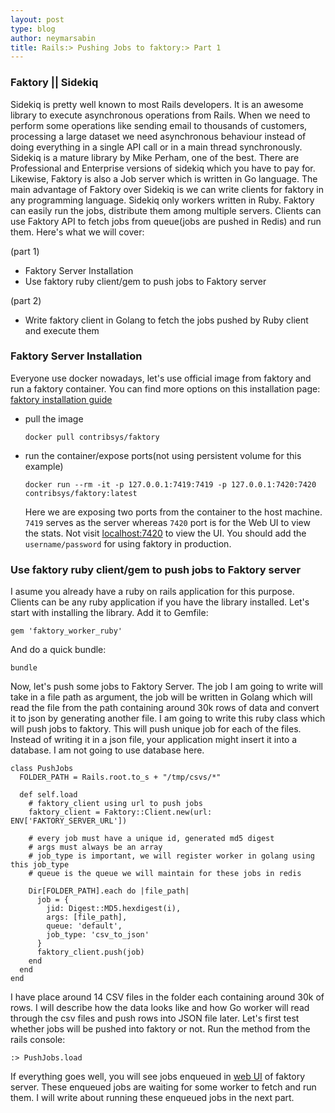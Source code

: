 ```yaml
---
layout: post
type: blog
author: neymarsabin
title: Rails:> Pushing Jobs to faktory:> Part 1
---
```


### Faktory || Sidekiq
Sidekiq is pretty well known to most Rails developers. It is an awesome library to execute asynchronous operations from Rails. When we need to perform some operations like sending email to thousands of customers, processing a large dataset we need asynchronous behaviour instead of doing everything in a single API call or in a main thread synchronously. Sidekiq is a mature library by Mike Perham, one of the best. There are Professional and Enterprise versions of sidekiq which you have to pay for. Likewise, Faktory is also a Job server which is written in Go language. The main advantage of Faktory over Sidekiq is we can write clients for faktory in any programming language. Sidekiq only workers written in Ruby. Faktory can easily run the jobs, distribute them among multiple servers. Clients can use Faktory API to fetch jobs from queue(jobs are pushed in Redis) and run them. Here's what we will cover:

(part 1)
- Faktory Server Installation
- Use faktory ruby client/gem to push jobs to Faktory server

(part 2)
- Write faktory client in Golang to fetch the jobs pushed by Ruby client and execute them

### Faktory Server Installation
Everyone use docker nowadays, let's use official image from faktory and run a faktory container. You can find more options on this installation page: [faktory installation guide](https://github.com/contribsys/faktory/wiki/Installation)

- pull the image
  
	  docker pull contribsys/faktory
	  
- run the container/expose ports(not using persistent volume for this example)

	  docker run --rm -it -p 127.0.0.1:7419:7419 -p 127.0.0.1:7420:7420 contribsys/faktory:latest
	  
  Here we are exposing two ports from the container to the host machine. `7419` serves as the server whereas `7420` port is for the Web UI to view the stats. Not visit [localhost:7420](http://localhost:7420) to view the UI. You should add the `username/password` for using faktory in production.

### Use faktory ruby client/gem to push jobs to Faktory server

I asume you already have a ruby on rails application for this purpose. Clients can be any ruby application if you have the library installed. Let's start with installing the library. Add it to Gemfile:

	gem 'faktory_worker_ruby'
	
And do a quick bundle:
	
	bundle
	
Now, let's push some jobs to Faktory Server. The job I am going to write will take in a file path as argument, the job will be written in Golang which will read the file from the path containing around 30k rows of data and convert it to json by generating another file. I am going to write this ruby class which will push jobs to faktory. This will push unique job for each of the files. Instead of writing it in a json file, your application might insert it into a database. I am not going to use database here.

	class PushJobs
	  FOLDER_PATH = Rails.root.to_s + "/tmp/csvs/*"
		
	  def self.load
	    # faktory_client using url to push jobs
	    faktory_client = Faktory::Client.new(url: ENV['FAKTORY_SERVER_URL'])
			
        # every job must have a unique id, generated md5 digest
        # args must always be an array
        # job_type is important, we will register worker in golang using this job_type
        # queue is the queue we will maintain for these jobs in redis
			
	    Dir[FOLDER_PATH].each do |file_path|
	      job = { 
		    jid: Digest::MD5.hexdigest(i),
		    args: [file_path],
		    queue: 'default',
		    job_type: 'csv_to_json'
		  }
		  faktory_client.push(job)
	    end
	  end
	end

I have place around 14 CSV files in the folder each containing around 30k of rows. I will describe how the data looks like and how Go worker will read through the csv files and push rows into JSON file later. Let's first test whether jobs will be pushed into faktory or not. Run the method from the rails console: 

	:> PushJobs.load
	
If everything goes well, you will see jobs enqueued in [web UI](http://localhost:7420) of faktory server. These enqueued jobs are waiting for some worker to fetch and run them. I will write about running these enqueued jobs in the next part. 
